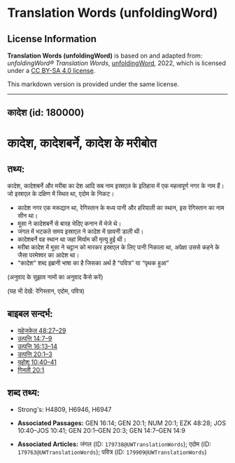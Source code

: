 # Translation Words (unfoldingWord)

## License Information

**Translation Words (unfoldingWord)** is based on and adapted from: _unfoldingWord® Translation Words_, [unfoldingWord](https://unfoldingword.org/utw), 2022, which is licensed under a [CC BY-SA 4.0 license](https://creativecommons.org/licenses/by-sa/4.0/legalcode.en).

This markdown version is provided under the same license.



--------------------------------

## कादेश (id: 180000)

कादेश, कादेशबर्ने, कादेश के मरीबोत
==================================

तथ्य:
-----

कादेश, कादेशबर्ने और मरीबा का देश आदि सब नाम इस्राएल के इतिहास में एक महत्वपूर्ण नगर के नाम हैं। जो इस्राएल के दक्षिण में स्थित था, एदोम के निकट।

* कादेश नगर एक मरूद्यान था, रेगिस्तान के मध्य पानी और हरियाली का स्थान, इस रेगिस्तान का नाम सीन था।
* मूसा ने कादेशबर्ने से बारह भेदिए कनान में भेजे थे।
* जंगल में भटकते समय इस्राएल ने कादेश में छावनी डाली थी।
* कादेशबर्ने वह स्थान था जहां मिर्याम की मृत्यु हुई थी।
* मरीबा कादेश में मूसा ने चट्टान को मारकर इस्राएल के लिए पानी निकाला था, अपेक्षा उससे कहने के जैसा परमेश्वर का आदेश था।
* “कादेश” शब्द इब्रानी भाषा का है जिसका अर्थ है “पवित्र” या “पृथक हुआ”

(अनुवाद के सुझाव नामों का अनुवाद कैसे करें)

(यह भी देखें: रेगिस्तान, एदोम, पवित्र)

बाइबल सन्दर्भ:
--------------

* [यहेजकेल 48:27–29](https://ref.ly/Ezek48:27-Ezek48:29)
* [उत्पत्ति 14:7–9](https://ref.ly/Gen14:7-Gen14:9)
* [उत्पत्ति 16:13–14](https://ref.ly/Gen16:13-Gen16:14)
* [उत्पत्ति 20:1–3](https://ref.ly/Gen20:1-Gen20:3)
* [यहोशू 10:40–41](https://ref.ly/Josh10:40-Josh10:41)
* [गिनती 20:1](https://ref.ly/Num20:1)

शब्द तथ्य:
----------

* Strong's: H4809, H6946, H6947

* **Associated Passages:** GEN 16:14; GEN 20:1; NUM 20:1; EZK 48:28; JOS 10:40–JOS 10:41; GEN 20:1–GEN 20:3; GEN 14:7–GEN 14:9
* **Associated Articles:** जंगल (ID: `179738@UWTranslationWords`); एदोम (ID: `179763@UWTranslationWords`); पवित्र (ID: `179909@UWTranslationWords`)

